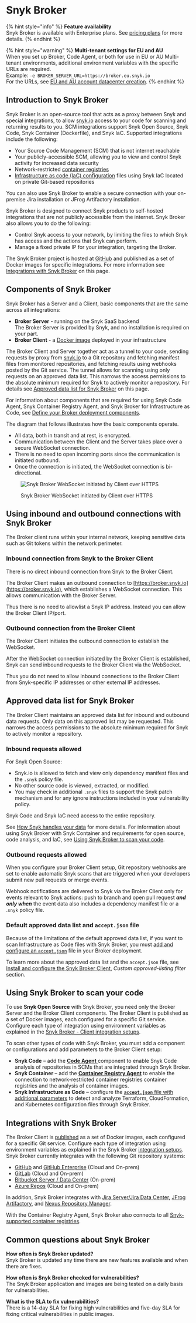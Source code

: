 # Snyk Broker

{% hint style="info" %}
**Feature availability**\
Snyk Broker is available with Enterprise plans. See [pricing plans](https://snyk.io/plans/) for more details.
{% endhint %}

{% hint style="warning" %}
**Multi-tenant settings for EU and AU**\
When you set up Broker, Code Agent, or both for use in EU or AU Multi-tenant environments, additional environment variables with the specific URLs are required.\
Example:  `-e BROKER_SERVER_URL=https://broker.eu.snyk.io`\
For the URLs, see [EU and AU account datacenter creation](https://docs.snyk.io/snyk-processes/data-residency-at-snyk#eu-and-au-datacenter-account-creation).
{% endhint %}

## Introduction to Snyk Broker

Snyk Broker is an open-source tool that acts as a proxy between Snyk and special integrations, to allow [snyk.io](http://snyk.io/) access to your code for scanning and returning results to you. SCM integrations support Snyk Open Source, Snyk Code, Snyk Container (Dockerfile), and Snyk IaC. Supported integrations include the following:

* Your Source Code Management (SCM) that is not internet reachable
* Your publicly-accessible SCM, allowing you to view and control Snyk activity for increased data security
* Network-restricted [container registries](snyk-broker-container-registry-agent/)
* [Infrastructure as code (IaC) configuration](snyk-broker-infrastructure-as-code-detection/) files using Snyk IaC located on private Git-based repositories

You can also use Snyk Broker to enable a secure connection with your on-premise Jira installation or JFrog Artifactory installation.

Snyk Broker is designed to connect Snyk products to self-hosted integrations that are not publicly accessible from the internet. Snyk Broker also allows you to do the following:

* Control Snyk access to your network, by limiting the files to which Snyk has access and the actions that Snyk can perform.
* Manage a fixed private IP for your integration, targeting the Broker.

The Snyk Broker project is hosted at [GitHub](https://github.com/snyk/broker) and published as a set of Docker images for specific integrations. For more information see [Integrations with Snyk Broker](./#integrations-with-snyk-broker) on this page.

## Components of Snyk Broker

Snyk Broker has a Server and a Client, basic components that are the same across all integrations:

* **Broker Server** - running on the Snyk SaaS backend\
  The Broker Server is provided by Snyk, and no installation is required on your part.
* **Broker Client** - a [Docker image](https://hub.docker.com/r/snyk/broker/) deployed in your infrastructure

The Broker Client and Server together act as a tunnel to your code, sending requests by proxy from [snyk.io](http://snyk.io/) to a Git repository and fetching manifest files from monitored repositories, and fetching results using webhooks posted by the Git service. The tunnel allows for scanning using only requests on an approved data list. This narrows the access permissions to the absolute minimum required for Snyk to actively monitor a repository. For details see [Approved data list for Snyk Broker](./#approved-data-list-for-snyk-broker) on this page.

For information about components that are required for using Snyk Code Agent, Snyk Container Registry Agent, and Snyk Broker for Infrastructure as Code, see [Define your Broker deployment components](https://docs.snyk.io/integrations/snyk-broker/set-up-snyk-broker/prepare-snyk-broker-for-deployment#define-your-broker-deployment-components).

The diagram that follows illustrates how the basic components operate.

* All data, both in transit and at rest, is encrypted.
* Communication between the Client and the Server takes place over a secure WebSocket connection.
* There is no need to open incoming ports since the communication is initiated outbound.
* Once the connection is initiated, the WebSocket connection is bi-directional.

<figure><img src="../../.gitbook/assets/Snyk Broker diagram.png" alt="Snyk Broker WebSocket initiated by Client over HTTPS"><figcaption><p>Snyk Broker WebSocket initiated by Client over HTTPS</p></figcaption></figure>

## Using inbound and outbound connections with Snyk Broker

The Broker client runs within your internal network, keeping sensitive data such as Git tokens within the network perimeter.

### Inbound connection from Snyk to the Broker Client

There is no direct inbound connection from Snyk to the Broker Client.

The Broker Client makes an outbound connection to [https://broker.snyk.io](https://broker.snyk.io), which establishes a WebSocket connection. This allows communication with the Broker Server.

Thus there is no need to allowlist a Snyk IP address. Instead you can allow the Broker Client IP/port.

### Outbound connection from the Broker Client

The Broker Client initiates the outbound connection to establish the WebSocket.

After the WebSocket connection initiated by the Broker Client is established, Snyk can send inbound requests to the Broker Client via the WebSocket.

Thus you do not need to allow inbound connections to the Broker Client from Snyk-specific IP addresses or other external IP addresses.

## **Approved data list for Snyk Broker**

The Broker Client maintains an approved data list for inbound and outbound data requests. Only data on this approved list may be requested. This narrows the access permissions to the absolute minimum required for Snyk to actively monitor a repository.

### Inbound requests allowed

For Snyk Open Source:

* Snyk.io is allowed to fetch and view only dependency manifest files and the `.snyk` policy file.
* No other source code is viewed, extracted, or modified.
* You may check in additional `.snyk` files to support the Snyk patch mechanism and for any ignore instructions included in your vulnerability policy.

Snyk Code and Snyk IaC need access to the entire repository.

See [How Snyk handles your data](../../more-info/how-snyk-handles-your-data.md) for more details. For information about using Snyk Broker with Snyk Container and requirements for open source, code analysis, and IaC, see [Using Snyk Broker to scan your code](./#using-snyk-broker-to-scan-your-code).

### Outbound requests allowed

When you configure your Broker Client setup, Git repository webhooks are set to enable automatic Snyk scans that are triggered when your developers submit new pull requests or merge events.&#x20;

Webhook notifications are delivered to Snyk via the Broker Client only for events relevant to Snyk actions: push to branch and open pull request _**and only when**_ the event data also includes a dependency manifest file or a .`snyk` policy file.

### Default approved data list and `accept.json` file

Because of the limitations of the default approved data list, if you want to scan Infrastructure as Code files with Snyk Broker, you must [add and configure an `accept.json`](snyk-broker-infrastructure-as-code-detection/) file in your Broker deployment.

To learn more about the approved data list and the `accept.json` file, see [Install and configure the Snyk Broker Client](set-up-snyk-broker/how-to-install-and-configure-your-snyk-broker-client.md), _Custom approved-listing filter_ section.

## **Using Snyk Broker to scan your code**

To use **Snyk Open Source** with Snyk Broker, you need only the Broker Server and the Broker Client components. The Broker Client is published as a set of Docker images, each configured for a specific Git service. Configure each type of integration using environment variables as explained in the [Snyk Broker  - Client integration setups](snyk-broker-set-up-examples/).

To scan other types of code with Snyk Broker, you must add a component or configurations and add parameters to the Broker Client setup:

* **Snyk Code** – add the [**Code Agent** ](snyk-broker-code-agent/)component to enable Snyk Code analysis of repositories in SCMs that are integrated through Snyk Broker.
* **Snyk Container** – add the [**Container Registry Agent**](snyk-broker-container-registry-agent/) to enable the connection to network-restricted container registries container registries and the analysis of container images.
* **Snyk Infrastructure as Code** – configure the [**`accept.json`** file with additional parameters](snyk-broker-infrastructure-as-code-detection/) to detect and analyze Terraform, CloudFormation, and Kubernetes configuration files through Snyk Broker.

## **Integrations with Snyk Broker**

The Broker Client is [published](https://github.com/snyk/broker) as a set of Docker images, each configured for a specific Git service. Configure each type of integration using environment variables as explained in the Snyk Broker [integration setups](snyk-broker-set-up-examples/). Snyk Broker currently integrates with the following Git repository systems:

* [GitHub](../../integrations/git-repository-scm-integrations/github-integration.md) and [GitHub Enterprise](../../integrations/git-repository-scm-integrations/github-enterprise-integration.md) (Cloud and On-prem)
* [GitLab](../../integrations/git-repository-scm-integrations/gitlab-integration.md) (Cloud and On-prem)
* [Bitbucket Server / Data Center](../../integrations/git-repository-scm-integrations/bitbucket-data-center-server-integration.md) (On-prem)
* [Azure Repos](../../integrations/git-repository-scm-integrations/azure-repos-integration.md) (Cloud and On-prem)

In addition, Snyk Broker integrates with [Jira Server/Jira Data Center](../../integrations/notifications-ticketing-system-integrations/jira.md), [JFrog Artifactory](../../integrations/private-registry-integrations/artifactory-registry-setup.md), and [Nexus Repository Manager](../../integrations/private-registry-integrations/nexus-repo-manager-setup.md).

With the Container Registry Agent, Snyk Broker also connects to all [Snyk-supported container registries](snyk-broker-container-registry-agent/).

## Common questions about Snyk Broker

**How often is Snyk Broker updated?**\
Snyk Broker is updated any time there are new features available and when there are fixes.

**How often is Snyk Broker checked for vulnerabilities?**\
The Snyk Broker application and images are being tested on a daily basis for vulnerabilities.

**What is the SLA to fix vulnerabilities?**\
There is a 14-day SLA for fixing high vulnerabilities and five-day SLA for fixing critical vulnerabilities in public images.

